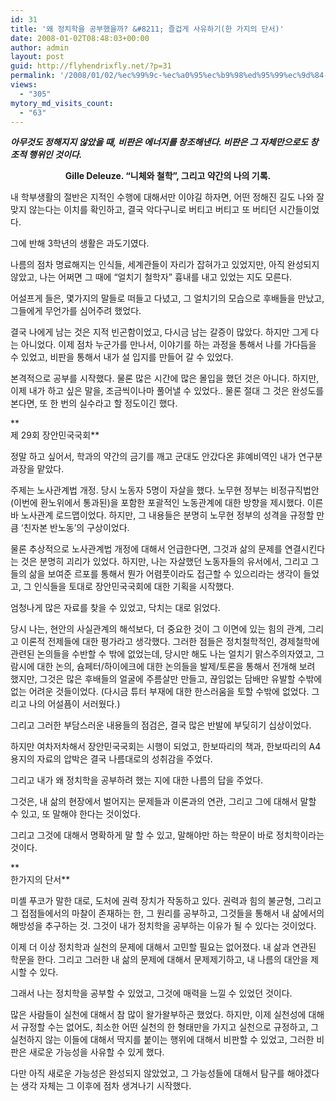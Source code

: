 ```yaml
---
id: 31
title: '왜 정치학을 공부했을까? &#8211; 즐겁게 사유하기(한 가지의 단서)'
date: 2008-01-02T08:48:03+00:00
author: admin
layout: post
guid: http://flyhendrixfly.net/?p=31
permalink: '/2008/01/02/%ec%99%9c-%ec%a0%95%ec%b9%98%ed%95%99%ec%9d%84-%ea%b3%b5%eb%b6%80%ed%96%88%ec%9d%84%ea%b9%8c-%ec%a6%90%ea%b2%81%ea%b2%8c-%ec%82%ac%ec%9c%a0%ed%95%98%ea%b8%b0%ed%95%9c-%ea%b0%80%ec%a7%80%ec%9d%98/'
views:
  - "305"
mytory_md_visits_count:
  - "63"
---
```

**_아무것도 정해지지 않았을 때, 비판은 에너지를 창조해낸다. 비판은 그 자체만으로도 창조적 행위인 것이다._**


  


<P style="TEXT-ALIGN: center">
  <STRONG>Gille Deleuze. &#8220;니체와 철학&#8221;, 그리고 약간의 나의 기록.</STRONG>
</P>


  


내 학부생활의 절반은 지적인 수행에 대해서만 이야길 하자면, 어떤 정해진 길도 나와 잘 맞지 않는다는 이치를 확인하고, 결국 악다구니로 버티고 버티고 또 버티던 시간들이었다.


  


그에 반해 3학년의 생활은 과도기였다.


  


나름의 점차 명료해지는 인식들, 세계관들이 자리가 잡혀가고 있었지만, 아직 완성되지 않았고, 나는 어쩌면 그 때에 &#8220;얼치기 철학자&#8221; 흉내를 내고 있었는 지도 모른다.


  


어설프게 들은, 몇가지의 말들로 떠들고 다녔고, 그 얼치기의 모습으로 후배들을 만났고, 그들에게 무언가를 심어주려 했었다.


  


결국 나에게 남는 것은 지적 빈곤함이었고, 다시금 남는 갈증이 많았다. 하지만 그게 다는 아니었다. 이제 점차 누군가를 만나서, 이야기를 하는 과정을 통해서 나를 가다듬을 수 있었고, 비판을 통해서 내가 설 입지를 만들어 갈 수 있었다.


  


본격적으로 공부를 시작했다. 물론 많은 시간에 많은 몰입을 했던 것은 아니다. 하지만, 이제 내가 하고 싶은 말을, 조금씩이나마 풀어낼 수 있었다.. 물론 절대 그 것은 완성도를 본다면, 또 한 번의 실수라고 할 정도이긴 했다.


  


**  
제 29회 장안민국국회**


  


정말 하고 싶어서, 학과의 약간의 금기를 깨고 군대도 안갔다온 非예비역인 내가 연구분과장을 맡았다.


  


주제는 노사관계법 개정. 당시 노동자 5명이 자살을 했다. 노무현 정부는 비정규직법안(이번에 환노위에서 통과된)을 포함한 포괄적인 노동관계에 대한 방향을 제시했다. 이른바 노사관계 로드맵이었다. 하지만, 그 내용들은 분명히 노무현 정부의 성격을 규정할 만큼 &#8216;친자본 반노동&#8217;의 구상이었다.


  


물론 추상적으로 노사관계법 개정에 대해서 언급한다면, 그것과 삶의 문제를 연결시킨다는 것은 분명히 괴리가 있었다. 하지만, 나는 자살했던 노동자들의 유서에서, 그리고 그들의 삶을 보여준 르포를 통해서 뭔가 어렴풋이라도 접근할 수 있으리라는 생각이 들었고, 그 인식들을 토대로 장안민국국회에 대한 기획을 시작했다.


  


엄청나게 많은 자료를 찾을 수 있었고, 닥치는 대로 읽었다.


  


당시 나는, 현안의 사실관계의 해석보다, 더 중요한 것이 그 이면에 있는 힘의 관계, 그리고 이론적 전제들에 대한 평가라고 생각했다. 그러한 점들은 정치철학적인, 경제철학에 관련된 논의들을 수반할 수 밖에 없었는데, 당시만 해도 나는 얼치기 맑스주의자였고, 그람시에 대한 논의, 슘페터/하이에크에 대한 논의들을 발제/토론을 통해서 전개해 보려 했지만, 그것은 많은 후배들의 얼굴에 주름살만 만들고, 끊임없는 담배만 유발할 수밖에 없는 어려운 것들이었다. (다시금 튜터 부재에 대한 한스러움을 토할 수밖에 없었다. 그리고 나의 어설픔이 서러웠다.)


  


그리고 그러한 부담스러운 내용들의 점검은, 결국 많은 반발에 부딪히기 십상이었다.


  


하지만 여차저차해서 장안민국국회는 시행이 되었고, 한보따리의 책과, 한보따리의 A4 용지의 자료의 압박은 결국 나름대로의 성취감을 주었다.


  


그리고 내가 왜 정치학을 공부하려 했는 지에 대한 나름의 답을 주었다.


  


그것은, 내 삶의 현장에서 벌어지는 문제들과 이론과의 연관, 그리고 그에 대해서 말할 수 있고, 또 말해야 한다는 것이었다.


  


그리고 그것에 대해서 명확하게 말 할 수 있고, 말해야만 하는 학문이 바로 정치학이라는 것이다.


  


**  
한가지의 단서**


  


미셸 푸코가 말한 대로, 도처에 권력 장치가 작동하고 있다. 권력과 힘의 불균형, 그리고 그 접점들에서의 마찰이 존재하는 한, 그 원리를 공부하고, 그것들을 통해서 내 삶에서의 해방성을 추구하는 것. 그것이 내가 정치학을 공부하는 이유가 될 수 있다는 것이었다.


  


이제 더 이상 정치학과 실천의 문제에 대해서 고민할 필요는 없어졌다. 내 삶과 연관된 학문을 한다. 그리고 그러한 내 삶의 문제에 대해서 문제제기하고, 내 나름의 대안을 제시할 수 있다.


  


그래서 나는 정치학을 공부할 수 있었고, 그것에 매력을 느낄 수 있었던 것이다.


  


많은 사람들이 실천에 대해서 참 많이 왈가왈부하곤 했었다. 하지만, 이제 실천성에 대해서 규정할 수는 없어도, 최소한 어떤 실천의 한 형태만을 가지고 실천으로 규정하고, 그 실천하지 않는 이들에 대해서 딱지를 붙이는 행위에 대해서 비판할 수 있었고, 그러한 비판은 새로운 가능성을 사유할 수 있게 했다.


  


다만 아직 새로운 가능성은 완성되지 않았었고, 그 가능성들에 대해서 탐구를 해야겠다는 생각 자체는 그 이후에 점차 생겨나기 시작했다.